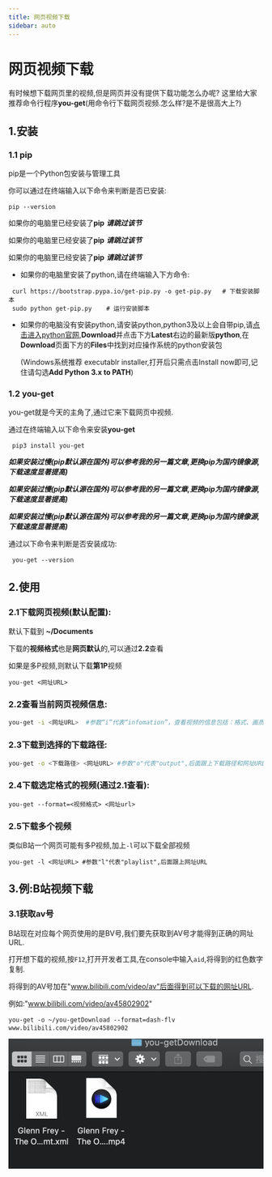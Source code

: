 ```yaml
---
title: 网页视频下载
sidebar: auto
---
```

# 网页视频下载
有时候想下载网页里的视频,但是网页并没有提供下载功能怎么办呢?
这里给大家推荐命令行程序**you-get**(用命令行下载网页视频.怎么样?是不是很高大上?)



## 1.安装
### 1.1 pip
pip是一个Python包安装与管理工具

你可以通过在终端输入以下命令来判断是否已安装:

```
pip --version
```
如果你的电脑里已经安装了**pip** ***请跳过该节***

如果你的电脑里已经安装了**pip** ***请跳过该节***

如果你的电脑里已经安装了**pip** ***请跳过该节***



- 如果你的电脑里安装了python,请在终端输入下方命令:
```
 curl https://bootstrap.pypa.io/get-pip.py -o get-pip.py   # 下载安装脚本
 sudo python get-pip.py    # 运行安装脚本
```

- 如果你的电脑没有安装python,请安装python,python3及以上会自带pip,请[点击进入python官网](https://www.python.org),**Download**并点击下方**Latest**右边的最新版**python**,在**Download**页面下方的**Files**中找到对应操作系统的python安装包

  (Windows系统推荐 executablr installer,打开后只需点击Install now即可,记住请勾选**Add Python 3.x  to PATH**)



### 1.2 you-get

you-get就是今天的主角了,通过它来下载网页中视频.

通过在终端输入以下命令来安装**you-get**

```
 pip3 install you-get
```

***如果安装过慢(pip默认源在国外)可以参考我的另一篇文章,更换pip为国内镜像源,下载速度显著提高)***

***如果安装过慢(pip默认源在国外)可以参考我的另一篇文章,更换pip为国内镜像源,下载速度显著提高)***

***如果安装过慢(pip默认源在国外)可以参考我的另一篇文章,更换pip为国内镜像源,下载速度显著提高)***

通过以下命令来判断是否安装成功:

```
 you-get --version
```



## 2.使用

### 2.1下载网页视频(默认配置):
默认下载到 **~/Documents**

下载的**视频格式**也是**网页默认**的,可以通过**2.2**查看

如果是多P视频,则默认下载**第1P**视频

```
you-get <网址URL>
```

### 2.2查看当前网页视频信息:

```zsh
you-get -i <网址URL>  #参数“i”代表“infomation”，查看视频的信息包括：格式、画质、大小等
```

### 2.3下载到选择的下载路径:

```zsh
you-get -o <下载路径> <网址URL> #参数"o"代表"output",后面跟上下载路径和网址URL
```

### 2.4下载选定格式的视频(通过2.1查看):

```
you-get --format=<视频格式> <网址url>
```

### 2.5下载多个视频

类似B站一个网页可能有多P视频,加上`-l`可以下载全部视频

```
you-get -l <网址URL> #参数"l"代表"playlist",后面跟上网址URL
```

## 3.例:B站视频下载

### 3.1获取av号

B站现在对应每个网页使用的是BV号,我们要先获取到AV号才能得到正确的网址URL.

打开想下载的视频,按`F12`,打开开发者工具,在console中输入`aid`,将得到的红色数字复制.

将得到的AV号加在"www.bilibili.com/video/av"后面得到可以下载的网址URL.

例如:"www.bilibili.com/video/av45802902"

```
you-get -o ~/you-getDownload --format=dash-flv www.bilibili.com/video/av45802902
```

![下载](../../.vuepress/public/assets/img/videodownload/1.png)